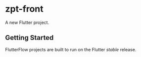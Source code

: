 # zpt-front

A new Flutter project.

## Getting Started

FlutterFlow projects are built to run on the Flutter _stable_ release.
